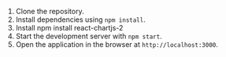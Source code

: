 
1. Clone the repository.
2. Install dependencies using `npm install`.
3. Install npm install react-chartjs-2 
4. Start the development server with `npm start`.
5. Open the application in the browser at `http://localhost:3000`.
